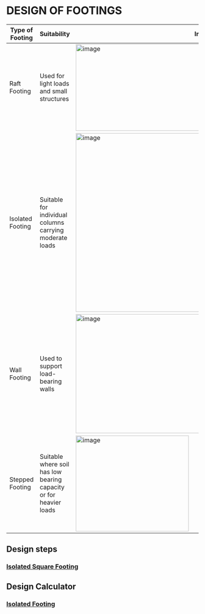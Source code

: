 # DESIGN OF FOOTINGS

| Type of Footing | Suitability | Image |
|-----------------|-------------|-------|
| Raft Footing    | Used for light loads and small structures | <img width="366" height="227" alt="image" src="https://github.com/user-attachments/assets/a8646559-891a-4bd4-a462-2028f72383c9" />|
| Isolated Footing| Suitable for individual columns carrying moderate loads | <img width="670" height="468" alt="image" src="https://github.com/user-attachments/assets/217a5329-0b1d-4672-866d-97086b8d62b5" />|
| Wall Footing    | Used to support load-bearing walls |<img width="448" height="312" alt="image" src="https://github.com/user-attachments/assets/e48ab74d-5555-4a7c-85d4-5b63505b2a75" />|
| Stepped Footing | Suitable where soil has low bearing capacity or for heavier loads |<img width="296" height="251" alt="image" src="https://github.com/user-attachments/assets/b6b6c6f0-39b6-42e0-99f4-097d7a279b38" />|

## Design steps

### [Isolated Square Footing](Isolated_Footing(1)_(1).html)

## Design Calculator

### [Isolated Footing](footing.py)
